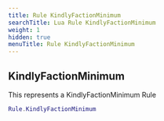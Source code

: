 ```yaml
---
title: Rule KindlyFactionMinimum
searchTitle: Lua Rule KindlyFactionMinimum
weight: 1
hidden: true
menuTitle: Rule KindlyFactionMinimum
---
```

## KindlyFactionMinimum

This represents a KindlyFactionMinimum Rule
```lua
Rule.KindlyFactionMinimum
```